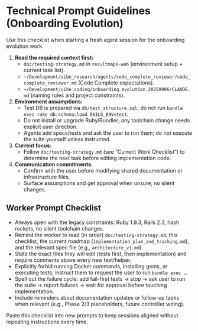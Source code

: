 # Technical Prompt Guidelines (Onboarding Evolution)

Use this checklist when starting a fresh agent session for the onboarding evolution work.

1. **Read the required context first:**
   - `doc/testing-strategy.md` in `resultmaps-web` (environment setup + current task list).
   - `~/Development/vibe_research/agents/code_complete_reviewer/code_complete_reviewer.md` (Code Complete expectations).
   - `~/Development/vibe_coding/onboarding_evolution_20250906/CLAUDE.md` (naming rules and project constraints).
2. **Environment assumptions:**
   - Test DB is prepared via `db/test_structure.sql`; do not run `bundle exec rake db:schema:load RAILS_ENV=test`.
   - Do not install or upgrade Ruby/Bundler; any toolchain change needs explicit user direction.
   - Agents add specs/tests and ask the user to run them; do not execute the suite yourself unless instructed.
3. **Current focus:**
   - Follow `doc/testing-strategy.md` (see “Current Work Checklist”) to determine the next task before editing implementation code.
4. **Communication commitments:**
   - Confirm with the user before modifying shared documentation or infrastructure files.
   - Surface assumptions and get approval when unsure; no silent changes.

## Worker Prompt Checklist
- Always open with the legacy constraints: Ruby 1.9.3, Rails 2.3, hash rockets, no silent toolchain changes.
- Remind the worker to read (in order) `doc/testing-strategy.md`, this checklist, the current roadmap (`implementation_plan_and_tracking.md`), and the relevant spec file (e.g., `architecture_v1.md`).
- State the exact files they will edit (tests first, then implementation) and require comments above every new test/helper.
- Explicitly forbid running Docker commands, installing gems, or executing tests; instruct them to request the user to run `bundle exec …`.
- Spell out the failure cycle: add fail-first tests → stop → ask user to run the suite → report failures → wait for approval before touching implementation.
- Include reminders about documentation updates or follow-up tasks when relevant (e.g., Phase 2/3 placeholders, future controller wiring).

Paste this checklist into new prompts to keep sessions aligned without repeating instructions every time.
